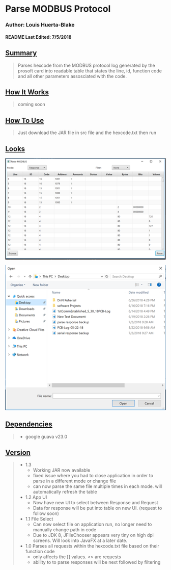 <h1><b>Parse MODBUS Protocol</b></h1>

<h3><b>Author: Louis Huerta-Blake</b></h3>
<h4><b>README Last Edited: 7/5/2018</b><h4>

<h2><b><u>Summary</u></b></h2>

>Parses hexcode from the MODBUS protocol log generated by the prosoft card into readable table that states the line, id, function code and all other parameters assosciated with the code.

<h2><b><u>How It Works</u></b></h2>

>coming soon


<h2><b><u>How To Use</u></b></h2>

> Just download the JAR file in src file and the hexcode.txt then run

<h2><b><u>Looks</u></b></h2>

![New UI](https://raw.githubusercontent.com/Equable/parseMODBUS/master/hexcode%20parse.PNG)


![Select File via Browse](https://raw.githubusercontent.com/Equable/parseMODBUS/master/hexcode%20parse%20browse.PNG)

<h2><b><u>Dependencies</u></b></h2>

>* google guava v23.0


<h2><b><u>Version</u></b></h2>

>* 1.3
>   * Working JAR now available
>   * fixed issue where you had to close application in order to parse in a different mode or change file
>   * can now parse the same file multiple times in each mode. will automatically refresh the table
>* 1.2 App UI
>   * Now have new UI to select between Response and Request
>   * Data for response will be put into table on new UI. (request to follow soon)
>* 1.1 File Select
>   * Can now select file on application run, no longer need to manually change path in code
>   * Due to JDK 8, JFileChooser appears very tiny on high dpi screens. Will look into JavaFX at a later date.
>* 1.0 Parses all requests within the hexcode.txt file based on their function code
>   * only affects the [] values. <> are requests
>   * ability to to parse responses will be next followed by filtering

